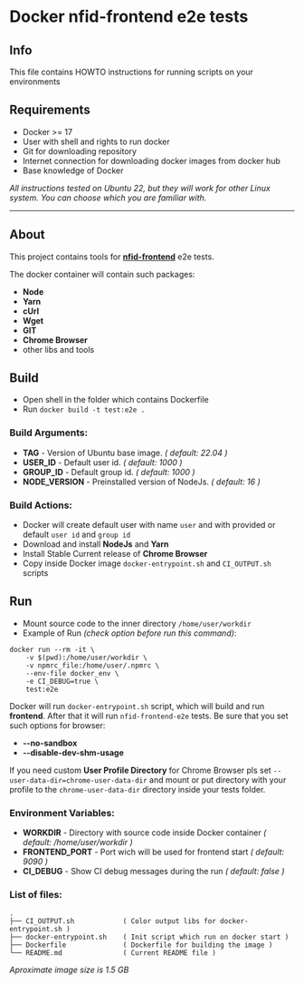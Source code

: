 # Docker nfid-frontend e2e tests
## Info
This file contains HOWTO instructions for running scripts on your environments

## Requirements
- Docker >= 17
- User with shell and rights to run docker
- Git for downloading repository
- Internet connection for downloading docker images from docker hub
- Base knowledge of Docker

*All instructions tested on Ubuntu 22, but they will work for other Linux system.*
*You can choose which you are familiar with.*

------------
## About
This project contains tools for **[nfid-frontend](https://github.com/internet-identity-labs/nfid-frontend/)** e2e tests.

The docker container will contain such packages:
- **Node**
- **Yarn**
- **cUrl**
- **Wget**
- **GIT**
- **Chrome Browser**
- other libs and tools

## Build
- Open shell in the folder which contains Dockerfile
- Run `docker build -t test:e2e .`

### Build Arguments:
- **TAG** - Version of Ubuntu base image. *( default: 22.04 )*
- **USER_ID** - Default user id. *( default: 1000 )*
- **GROUP_ID** - Default group id. *( default: 1000 )*
- **NODE_VERSION** - Preinstalled version of NodeJs. *( default: 16 )*

### Build Actions:
- Docker will create default user with name `user` and with provided or default `user id` and `group id`
- Download and install **NodeJs** and **Yarn**
- Install Stable Current release of **Chrome Browser**
- Copy inside Docker image `docker-entrypoint.sh` and `CI_OUTPUT.sh` scripts

## Run
- Mount source code to the inner directory `/home/user/workdir`
- Example of Run *(check option before run this command)*:
``` 
docker run --rm -it \
    -v $(pwd):/home/user/workdir \
    -v npmrc_file:/home/user/.npmrc \
    --env-file docker_env \
    -e CI_DEBUG=true \
    test:e2e
```

Docker will run `docker-entrypoint.sh` script, which will build and run **frontend**.
After that it will run `nfid-frontend-e2e` tests.
Be sure that you set such options for browser:
- **--no-sandbox**
- **--disable-dev-shm-usage**

If you need custom **User Profile Directory** for Chrome Browser pls set `--user-data-dir=chrome-user-data-dir` and
mount or put directory with your profile to the `chrome-user-data-dir` directory inside your tests folder.

### Environment Variables:
- **WORKDIR** - Directory with source code inside Docker container *( default: /home/user/workdir )*
- **FRONTEND_PORT** - Port wich will be used for frontend start *( default: 9090 )*
- **CI_DEBUG** - Show CI debug messages during the run *( default: false )*

### List of files:
    .
    ├── CI_OUTPUT.sh            ( Color output libs for docker-entrypoint.sh )
    ├── docker-entrypoint.sh    ( Init script which run on docker start )
    ├── Dockerfile              ( Dockerfile for building the image )
    └── README.md               ( Current README file )

*Aproximate image size is 1.5 GB*